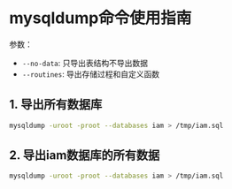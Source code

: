 # mysqldump命令使用指南

参数：

- `--no-data`: 只导出表结构不导出数据
- `--routines`: 导出存储过程和自定义函数

## 1. 导出所有数据库

```bash
mysqldump -uroot -proot --databases iam > /tmp/iam.sql
```

## 2. 导出iam数据库的所有数据

```bash
mysqldump -uroot -proot --databases iam > /tmp/iam.sql
```
